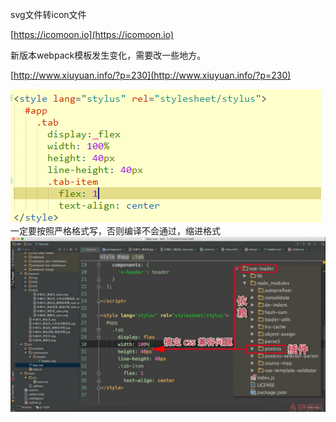 svg文件转icon文件

[https://icomoon.io](https://icomoon.io)

新版本webpack模板发生变化，需要改一些地方。

[http://www.xiuyuan.info/?p=230](http://www.xiuyuan.info/?p=230)

![](/assets/import16.png)一定要按照严格格式写，否则编译不会通过，缩进格式![](/assets/import15.png)



